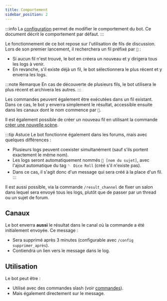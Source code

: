 ```yaml
---
title: Comportement
sidebar_position: 2
---
```


:::info
La [configuration](../admin/config/index.md) permet de modifier le comportement du bot. Ce document décrit le comportement par défaut.
:::

Le fonctionnement de ce bot repose sur l'utilisation de fils de discussion. Lors de son premier lancement, il recherchera un fil préfixé par `🎲` :

- Si aucun fil n'est trouvé, le bot en créera un nouveau et y dirigera tous les logs à venir.
- En revanche, s'il existe déjà un fil, le bot sélectionnera le plus récent et y enverra les logs.

:::note Remarque
En cas de découverte de plusieurs fils, le bot utilisera le plus récent et archivera les autres.
:::

Les commandes peuvent également être exécutées dans un fil existant. Dans ce cas, le bot y enverra simplement le résultat, accessible ensuite dans les canaux dont le nom commence par `🎲`.

Il est également possible de créer un nouveau fil en utilisant la commande [créer une nouvelle scène](../Usage/roll.md#créer-une-nouvelle-scène).

:::tip Astuce
Le bot fonctionne également dans les forums, mais avec quelques différences :
- Plusieurs logs peuvent coexister simultanément (sauf s'ils portent exactement le même nom).
- Les logs seront automatiquement nommés `🎲 [nom du sujet]`, avec l'ajout automatique du tag `🪡 Dice Roll` (créé s'il n'existe pas).
- Dans ce cas, il s'agit donc d'un message qui sera créé à la place d'un fil.
:::

Il est aussi possible, via la commande `/result_channel` de fixer un salon dans lequel sera envoyé tous les logs, plutôt que de passer par un thread ou un sujet de forum. 

## Canaux

Le bot enverra **aussi** le résultat dans le canal où la commande a été initialement envoyée. Ce message :

- Sera supprimé après 3 minutes (configurable avec `/config supprimer_après`).
- Contiendra un lien vers le message dans le log.

## Utilisation

Le bot peut être :

- Utilisé avec des commandes slash (voir [commandes](../Usage/roll.md)).
- Mais également directement sur le message.
